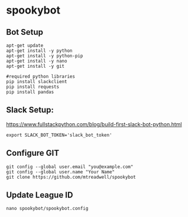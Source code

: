 # spookybot

## Bot Setup
```
apt-get update
apt-get install -y python
apt-get install -y python-pip
apt-get install -y nano
apt-get install -y git

#required python libraries
pip install slackclient
pip install requests
pip install pandas
```

## Slack Setup:
https://www.fullstackpython.com/blog/build-first-slack-bot-python.html

`export SLACK_BOT_TOKEN='slack_bot_token'`

## Configure GIT
```
git config --global user.email "you@example.com"
git config --global user.name "Your Name"
git clone https://github.com/mtreadwell/spookybot
```

## Update League ID
`nano spookybot/spookybot.config`
